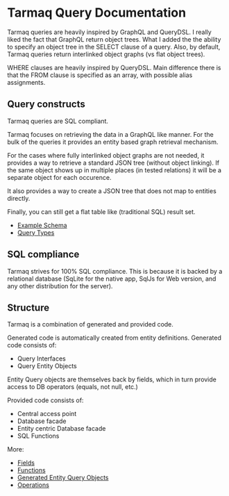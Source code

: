 # Tarmaq Query Documentation

Tarmaq queries are heavily inspired by GraphQL and QueryDSL.
I really liked the fact that GraphQL return object trees.  What
I added the the ability to specify an object tree in the SELECT
clause of a query.  Also, by default, Tarmaq queries return
interlinked object graphs (vs flat object trees).

WHERE clauses are heavily inspired by QueryDSL. Main difference
there is that the FROM clause is specified as an array, with
possible alias assignments.

## Query constructs

Tarmaq queries are SQL compliant.

Tarmaq focuses on retrieving the data in a GraphQL like manner.  For the
bulk of the queries it provides an entity based graph retrieval
mechanism.

For the cases where fully interlinked object graphs are not needed,
it provides a way to retrieve a standard JSON tree (without object
linking).  If the same object shows up in multiple places (in tested
relations) it will be a separate object for each occurence.

It also provides a way to create a JSON tree that does not map to
entities directly.

Finally, you can still get a flat table like (traditional SQL) result
set.

- [Example Schema](./examples/schema.md)
- [Query Types](./query/queries.md)

## SQL compliance

Tarmaq strives for 100% SQL compliance.  This is because it is backed
by a relational database (SqLite for the native app, SqlJs for Web version,
and any other distribution for the server).

## Structure

Tarmaq is a combination of generated and provided code.

Generated code is automatically created from entity definitions.
Generated code consists of:

- Query Interfaces
- Query Entity Objects

Entity Query objects are themselves back by fields, which in turn
provide access to DB operators (equals, not null, etc.)

Provided code consists of:

- Central access point
- Database facade
- Entity centric Database facade
- SQL Functions

More:

- [Fields](./structure/fields.md)
- [Functions](./structure/functions.md)
- [Generated Entity Query Objects](./structure/generated%20entity%20query%20objects.md)
- [Operations](./structure/operations.md)